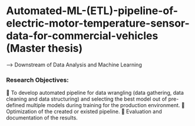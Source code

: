 # Automated-ML-(ETL)-pipeline-of-electric-motor-temperature-sensor-data-for-commercial-vehicles (Master thesis)
--> Downstream of Data Analysis and Machine Learning

### Research Objectives:
 To develop automated pipeline for data wrangling (data gathering, data cleaning and data 
structuring) and selecting the best model out of pre-defined multiple models during training for 
the production environment.
 Optimization of the created or existed pipeline.
 Evaluation and documentation of the results.
